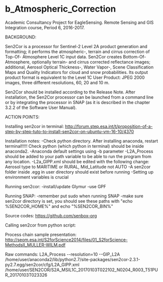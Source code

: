 # b_Atmospheric_Correction
Academic Consultancy Project for EagleSensing. Remote Sensing and GIS Integration course, Period 6, 2016-2017.

BACKGROUND:

Sen2Cor is a processor for Sentinel-2 Level 2A product generation and formatting; it performs the atmospheric-, terrain and cirrus correction of Top-Of- Atmosphere Level 1C input data. Sen2Cor creates Bottom-Of-Atmosphere, optionally terrain- and cirrus corrected reflectance images; additional, Aerosol Optical Thickness-, Water Vapor-, Scene Classification Maps and Quality Indicators for cloud and snow probabilities. Its output product format is equivalent to the Level 1C User Product: JPEG 2000 images, three different resolutions, 60, 20 and 10 m.

Sen2Cor should be installed according to the Release Note. After installation, the Sen2Cor processor can be launched from a command line or by integrating the processor in SNAP (as it is described in the chapter 3.2.2 of the Software User Manual).


ACTION POINTS:



Installing sen2cor in terminal:
 http://forum.step.esa.int/t/proposition-of-a-step-by-step-tuto-to-install-sen2cor-on-ubuntu-vm-16-10/4370 
 
 Installation notes:
    -Check python directory. After installing anaconda, restart terminal!!!!! Check python (which python in terminal) should be inside anaconda2.
    -Anaconda default settings using -b parameter
    -L2A_Process should be added to your path variable to be able to run the program from any location.
    -L2a_GIPP.xml should be edited with the following change:
          Aerosol type to MARITIME or RURAL, Mid_Latitude not AUTO
    -A sen2cor folder inside .egg in user directory should exist before running
    -Setting up environment variables is crucial
    
    
 Running sen2cor:
    -install/update Glymur
    -use GPF
     
 
 
 
 Running SNAP:
    -remember put sudo when running SNAP
    -make sure sen2cor directory is set, you should see these paths with "echo %SEN2COR_HOME%" and echo "%SEN2COR_BIN%"
 

 
Source codes:
 https://github.com/senbox-org 
 
 
Calling sen2cor from python script:

 
 
 
 
 Process chain sample presentation:
    http://seom.esa.int/S2forScience2014/files/01_S2forScience-MethodsII_MULLER-WILM.pdf
 
 
 
 
 
 Raw commands: 
 L2A_Process --resolution=10 --GIP_L2A /home/user/anaconda2/lib/python2.7/site-packages/sen2cor-2.3.1-py2.7.egg/sen2cor/cfg/L2A_GIPP.xml /home/user/SEN2COR/S2A_MSIL1C_20170103T022102_N0204_R003_T51PUR_20170103T023326


